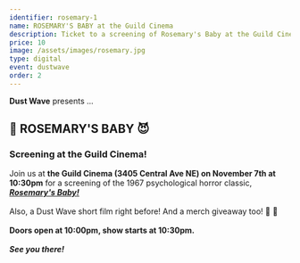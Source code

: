 ```yaml
---
identifier: rosemary-1
name: ROSEMARY'S BABY at the Guild Cinema
description: Ticket to a screening of Rosemary's Baby at the Guild Cinema
price: 10
image: /assets/images/rosemary.jpg
type: digital
event: dustwave
order: 2
---
```

<strong>Dust Wave</strong> presents ...
<br>
<h2>🤰 ROSEMARY'S BABY 😈</h2>
<h3>Screening at the Guild Cinema!</h3>
Join us at <strong>the Guild Cinema (3405 Central Ave NE) on November 7th at 10:30pm</strong> for a screening of the 1967 psychological horror classic, <a href="https://www.imdb.com/title/tt0063522" target="_blank"><strong><i>Rosemary's Baby!</i></strong></a>
<br><br>
Also, a Dust Wave short film right before! And a merch giveaway too! 🎥 🎉
<br><br>
<strong>Doors open at 10:00pm, show starts at 10:30pm. </strong>
<br><br>
<strong><i>See you there!</i></strong>